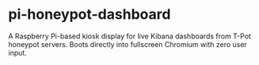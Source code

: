 # pi-honeypot-dashboard
A Raspberry Pi-based kiosk display for live Kibana dashboards from T-Pot honeypot servers. Boots directly into fullscreen Chromium with zero user input.
